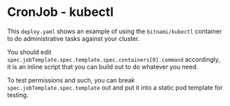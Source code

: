 # CronJob - kubectl
This `deploy.yaml` shows an example of using the `bitnami/kubectl` container to do administrative tasks against your cluster.

You should edit `spec.jobTemplate.spec.template.spec.containers[0].command` accordingly, it is an inline script that you can build out to do whatever you  need.

To test permissions and such, you can break `spec.jobTemplate.spec.template` out and put it into a static pod template for testing.
